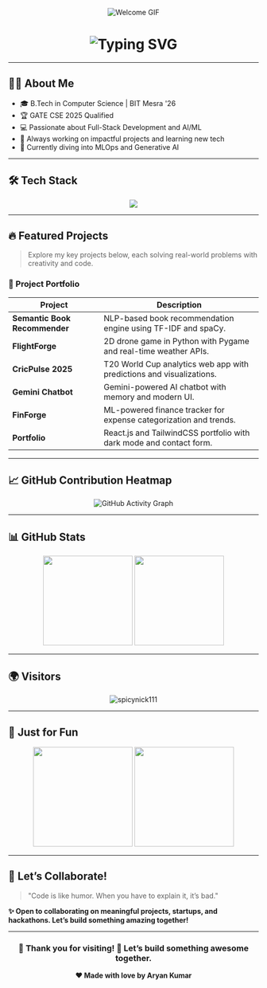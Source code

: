 <!-- Profile GIF Banner -->
<p align="center">
  <img src="https://user-images.githubusercontent.com/74038190/213910845-af37a709-8995-40d6-be59-724526e3c3d7.gif" alt="Welcome GIF" />
</p>

<!-- Typing Animation -->
<h1 align="center">
  <img src="https://readme-typing-svg.demolab.com?font=Fira+Code&size=30&duration=2000&pause=500&color=79C0FF&center=true&vCenter=true&multiline=true&width=1000&height=100&lines=Aryan+Kumar+👋" alt="Typing SVG" />
</h1>

---

## 🧑‍💻 About Me

- 🎓 B.Tech in Computer Science | BIT Mesra '26  
- 🏆 GATE CSE 2025 Qualified  
- 💻 Passionate about Full-Stack Development and AI/ML  
- 🚀 Always working on impactful projects and learning new tech  
- 🔭 Currently diving into MLOps and Generative AI  

---

## 🛠️ Tech Stack

<p align="center">
  <img src="https://skillicons.dev/icons?i=html,css,js,react,tailwind,py,cpp,java,git,github,mongodb,firebase,vercel,vscode" />
</p>

---

## 🔥 Featured Projects

> Explore my key projects below, each solving real-world problems with creativity and code.

### 💼 Project Portfolio

| Project               | Description                                                                 |
|------------------------|-----------------------------------------------------------------------------|
| **Semantic Book Recommender** | NLP-based book recommendation engine using TF-IDF and spaCy.              |
| **FlightForge**              | 2D drone game in Python with Pygame and real-time weather APIs.         |
| **CricPulse 2025**           | T20 World Cup analytics web app with predictions and visualizations.    |
| **Gemini Chatbot**           | Gemini-powered AI chatbot with memory and modern UI.                   |
| **FinForge**                 | ML-powered finance tracker for expense categorization and trends.       |
| **Portfolio**                | React.js and TailwindCSS portfolio with dark mode and contact form.     |

---

## 📈 GitHub Contribution Heatmap

<div align="center">
  <img src="https://github-readme-activity-graph.vercel.app/graph?username=spicynick111&theme=react-dark&hide_border=true&bg_color=0D1117&color=79C0FF&line=79C0FF&point=FFFFFF" alt="GitHub Activity Graph" />
</div>

---

## 📊 GitHub Stats

<p align="center">
  <img src="https://github-readme-stats.vercel.app/api?username=spicynick111&theme=react&hide_border=true&show_icons=true&count_private=true" height="180px" />
  <img src="https://github-readme-streak-stats.herokuapp.com/?user=spicynick111&theme=react&hide_border=true" height="180px" />
</p>

---

## 🌍 Visitors

<p align="center">
  <img src="https://komarev.com/ghpvc/?username=spicynick111&label=Profile+Views&color=blueviolet&style=flat" alt="spicynick111" />
</p>

---

## 💬 Just for Fun

<p align="center">
  <img src="https://media.giphy.com/media/qgQUggAC3Pfv687qPC/giphy.gif" height="200px" />
  <img src="https://media.giphy.com/media/26tn33aiTi1jkl6H6/giphy.gif" height="200px" />
</p>

---

## 🚀 Let’s Collaborate!

> "Code is like humor. When you have to explain it, it’s bad."

**✨ Open to collaborating on meaningful projects, startups, and hackathons. Let’s build something amazing together!**

---

<div align="center">

### 🌊 Thank you for visiting! 🚀 Let’s build something awesome together.

**❤️ Made with love by Aryan Kumar**

</div>
